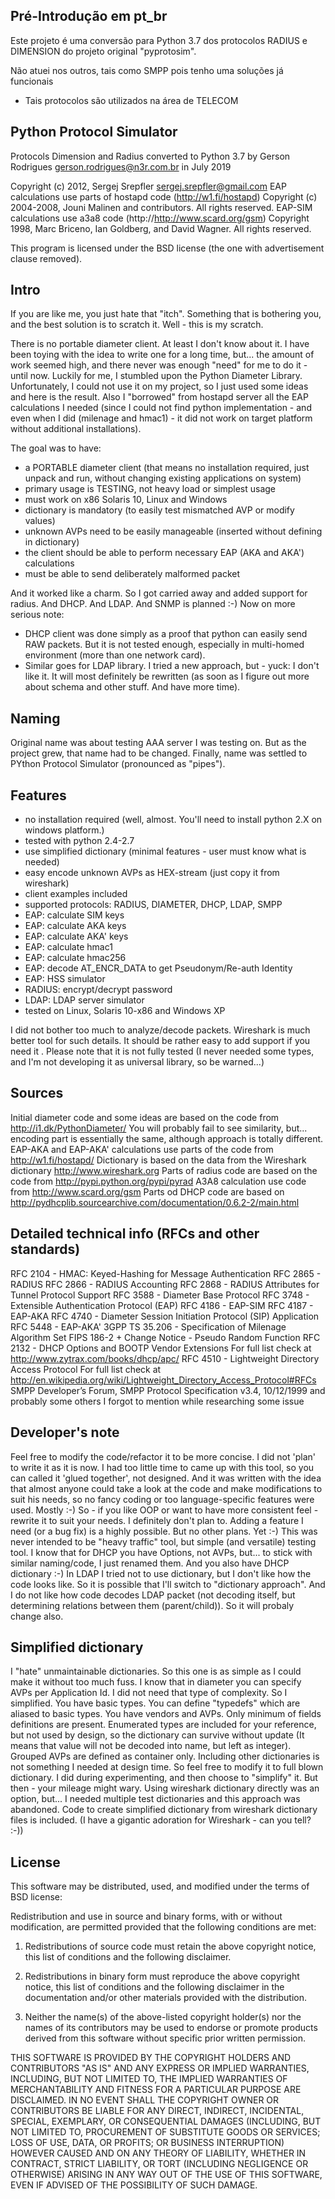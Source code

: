 Pré-Introdução em pt_br
-----------------------------
Este projeto é uma conversão para Python 3.7 dos protocolos RADIUS e 
DIMENSION do projeto original "pyprotosim".
 
Não atuei nos outros, tais como SMPP pois tenho uma soluções já funcionais
- Tais protocolos são utilizados na área de TELECOM

Python Protocol Simulator
-----------------------------

Protocols Dimension and Radius converted to Python 3.7 by 
Gerson Rodrigues <gerson.rodrigues@n3r.com.br> in July 2019

Copyright (c) 2012, Sergej Srepfler <sergej.srepfler@gmail.com>
EAP calculations use parts of hostapd code (http://w1.fi/hostapd)
Copyright (c) 2004-2008, Jouni Malinen and contributors. All rights reserved.
EAP-SIM calculations use a3a8 code (http://http://www.scard.org/gsm)
Copyright 1998, Marc Briceno, Ian Goldberg, and David Wagner. All rights reserved.

This program is licensed under the BSD license (the one with advertisement
clause removed).

Intro
-----

If you are like me, you just hate that "itch". Something that is bothering 
you, and the best solution is to scratch it. Well - this is my scratch.

There is no portable diameter client. At least I don't know about it. I have
been toying with the idea to write one for a long time, but... the amount of 
work seemed high, and there never was enough "need" for me to do it - until 
now. Luckily for me, I stumbled upon the Python Diameter Library. 
Unfortunately, I could not use it on my project, so I just used some ideas and
here is the result.  Also I "borrowed" from hostapd server all the EAP 
calculations I needed (since I could not find python implementation - and even
when I did (milenage and hmac1) - it did not work on target platform without 
additional installations). 

The goal was to have:
- a PORTABLE diameter client (that means no installation required, just unpack 
  and run, without changing existing applications on system) 
- primary usage is TESTING, not heavy load or simplest usage
- must work on x86 Solaris 10, Linux and Windows
- dictionary is mandatory (to easily test mismatched AVP or modify values)
- unknown AVPs need to be easily manageable (inserted without defining in 
  dictionary)
- the client should be able to perform necessary EAP (AKA and AKA') 
  calculations
- must be able to send deliberately malformed packet

And it worked like a charm. So I got carried away and added support for 
radius. And DHCP. And LDAP. And SNMP is planned :-)
Now on more serious note:
 - DHCP client was done simply as a proof that python can easily send RAW 
   packets. But it is not tested enough, especially in multi-homed environment
   (more than one network card). 
 - Similar goes for LDAP library. I tried a new approach, but - yuck: I don't 
   like it. It will most definitely be rewritten (as soon as I figure out more
   about schema and other stuff. And have more time).
 
Naming
------

Original name was about testing AAA server I was testing on. But as the 
project grew, that name had to be changed. Finally, name was settled to 
PYthon Protocol Simulator (pronounced as "pipes"). 

Features
--------

- no installation required (well, almost. You'll need to install python 2.X on 
  windows platform.)
- tested with python 2.4-2.7
- use simplified dictionary (minimal features - user must know what is needed)
- easy encode unknown AVPs as HEX-stream (just copy it from wireshark)
- client examples included
- supported protocols: RADIUS, DIAMETER, DHCP, LDAP, SMPP
- EAP: calculate SIM keys
- EAP: calculate AKA keys
- EAP: calculate AKA' keys
- EAP: calculate hmac1
- EAP: calculate hmac256
- EAP: decode AT_ENCR_DATA to get Pseudonym/Re-auth Identity
- EAP: HSS simulator
- RADIUS: encrypt/decrypt password
- LDAP: LDAP server simulator
- tested on Linux, Solaris 10-x86 and Windows XP

I did not bother too much to analyze/decode packets. Wireshark is much better 
tool for such details. It should be rather easy to add support if you need it .
Please note that it is not fully tested (I never needed some types, and I'm 
not developing it as universal library, so be warned...)

Sources
-------

Initial diameter code and some ideas are based on the code from 
http://i1.dk/PythonDiameter/
You will probably fail to see similarity, but... encoding part is essentially 
the same, although approach is totally different.
EAP-AKA and EAP-AKA' calculations use parts of the code from 
http://w1.fi/hostapd/
Dictionary is based on the data from the Wireshark dictionary 
http://www.wireshark.org
Parts of radius code are based on the code from 
http://pypi.python.org/pypi/pyrad
A3A8 calculation use code from http://www.scard.org/gsm
Parts od DHCP code are based on 
http://pydhcplib.sourcearchive.com/documentation/0.6.2-2/main.html

Detailed technical info (RFCs and other standards)
-----------------------

RFC 2104 - HMAC: Keyed-Hashing for Message Authentication
RFC 2865 - RADIUS
RFC 2866 - RADIUS Accounting
RFC 2868 - RADIUS Attributes for Tunnel Protocol Support
RFC 3588 - Diameter Base Protocol
RFC 3748 - Extensible Authentication Protocol (EAP)
RFC 4186 - EAP-SIM
RFC 4187 - EAP-AKA
RFC 4740 - Diameter Session Initiation Protocol (SIP) Application
RFC 5448 - EAP-AKA'
3GPP TS 35.206 - Specification of Milenage Algorithm Set 
FIPS 186-2 + Change Notice - Pseudo Random Function
RFC 2132 - DHCP Options and BOOTP Vendor Extensions
For full list check at http://www.zytrax.com/books/dhcp/apc/
RFC 4510 - Lightweight Directory Access Protocol
For full list check at http://en.wikipedia.org/wiki/Lightweight_Directory_Access_Protocol#RFCs
SMPP Developer’s Forum, SMPP Protocol Specification v3.4, 10/12/1999
and probably some others I forgot to mention while researching some issue

Developer's note
----------------

Feel free to modify the code/refactor it to be more concise. I did not 'plan' 
to write it as it is now. I had too little time to came up with this tool, so 
you can called it 'glued together', not designed. And it was written with the 
idea that almost anyone could take a look at the code and make modifications 
to suit his needs, so no fancy coding or too language-specific features were 
used. Mostly :-)
So - if you like OOP or want to have more consistent feel - rewrite it to suit
your needs. I definitely don't plan to. Adding a feature I need (or a 
bug fix) is a highly possible. But no other plans. Yet :-)
This was never intended to be "heavy traffic" tool, but simple (and versatile)
testing tool. 
I know that for DHCP you have Options, not AVPs, but... to stick with similar 
naming/code, I just renamed them. And you also have DHCP dictionary :-)
In LDAP I tried not to use dictionary, but I don't like how the code looks 
like. So it is possible that I'll switch to "dictionary approach". And I do 
not like how code decodes LDAP packet (not decoding itself, but determining 
relations between them (parent/child)). So it will probaly change also. 

Simplified dictionary
---------------------

I "hate" unmaintainable dictionaries. So this one is as simple as I could make
it without too much fuss.
I know that in diameter you can specify AVPs per Application Id. I did not 
need that type of complexity. So I simplified.
You have basic types. You can define "typedefs" which are aliased to basic 
types. You have vendors and AVPs. Only minimum of fields definitions are 
present. Enumerated types are included for your reference, but not used by 
design, so the dictionary can survive without update (It means that value 
will not be decoded into name, but left as integer). Grouped AVPs are defined
as container only.
Including other dictionaries is not something I needed at design time.
So feel free to modify it to full blown dictionary. I did during experimenting,
and then choose to "simplify" it. But then - your mileage might wary. 
Using wireshark dictionary directly was an option, but... I needed multiple 
test dictionaries and this approach was abandoned.
Code to create simplified dictionary from wireshark dictionary files is 
included. (I have a gigantic adoration for Wireshark - can you tell? :-))

License
-------

This software may be distributed, used, and modified under the terms of
BSD license:

Redistribution and use in source and binary forms, with or without
modification, are permitted provided that the following conditions are
met:

1. Redistributions of source code must retain the above copyright
   notice, this list of conditions and the following disclaimer.

2. Redistributions in binary form must reproduce the above copyright
   notice, this list of conditions and the following disclaimer in the
   documentation and/or other materials provided with the distribution.

3. Neither the name(s) of the above-listed copyright holder(s) nor the
   names of its contributors may be used to endorse or promote products
   derived from this software without specific prior written permission.

THIS SOFTWARE IS PROVIDED BY THE COPYRIGHT HOLDERS AND CONTRIBUTORS
"AS IS" AND ANY EXPRESS OR IMPLIED WARRANTIES, INCLUDING, BUT NOT
LIMITED TO, THE IMPLIED WARRANTIES OF MERCHANTABILITY AND FITNESS FOR
A PARTICULAR PURPOSE ARE DISCLAIMED. IN NO EVENT SHALL THE COPYRIGHT
OWNER OR CONTRIBUTORS BE LIABLE FOR ANY DIRECT, INDIRECT, INCIDENTAL,
SPECIAL, EXEMPLARY, OR CONSEQUENTIAL DAMAGES (INCLUDING, BUT NOT
LIMITED TO, PROCUREMENT OF SUBSTITUTE GOODS OR SERVICES; LOSS OF USE,
DATA, OR PROFITS; OR BUSINESS INTERRUPTION) HOWEVER CAUSED AND ON ANY
THEORY OF LIABILITY, WHETHER IN CONTRACT, STRICT LIABILITY, OR TORT
(INCLUDING NEGLIGENCE OR OTHERWISE) ARISING IN ANY WAY OUT OF THE USE
OF THIS SOFTWARE, EVEN IF ADVISED OF THE POSSIBILITY OF SUCH DAMAGE.
